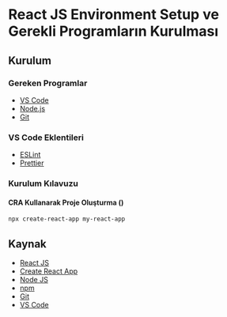 # React JS Environment Setup ve Gerekli Programların Kurulması

## Kurulum

### Gereken Programlar

- [VS Code](https://code.visualstudio.com/)
- [Node.js](https://nodejs.org/en/)
- [Git](https://git-scm.com/downloads)

### VS Code Eklentileri

- [ESLint](https://marketplace.visualstudio.com/items?itemName=dbaeumer.vscode-eslint)
- [Prettier](https://marketplace.visualstudio.com/items?itemName=esbenp.prettier-vscode)

### Kurulum Kılavuzu

#### CRA Kullanarak Proje Oluşturma ()

```bash
npx create-react-app my-react-app
``` 

## Kaynak

- [React JS](https://react.dev/)
- [Create React App](https://create-react-app.dev/)
- [Node JS](https://nodejs.org/en)
- [npm](https://www.npmjs.com/)
- [Git](https://git-scm.com/)
- [VS Code](https://code.visualstudio.com/)